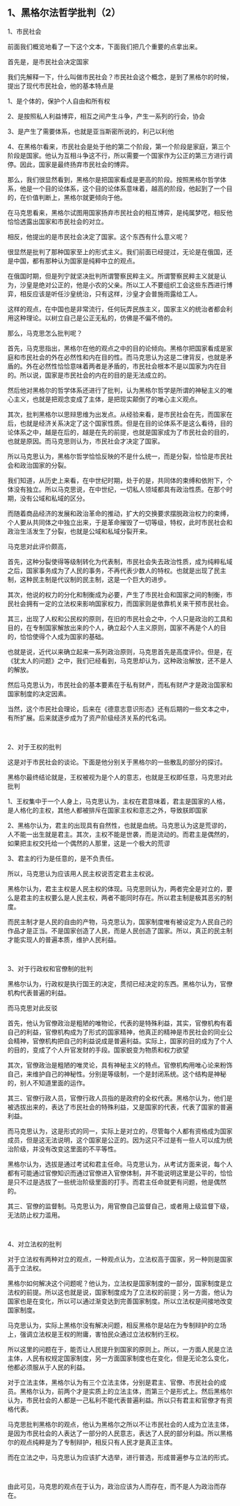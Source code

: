 <h2>1、黑格尔法哲学批判（2）</h2><p data-pid="jRStZkVR">1、市民社会</p><p data-pid="HGe0IprT">前面我们概览地看了一下这个文本，下面我们把几个重要的点拿出来。</p><p data-pid="RNxNLqXj">首先是，是市民社会决定国家</p><p data-pid="P3VuGYMD">我们先解释一下，什么叫做市民社会？市民社会这个概念，是到了黑格尔的时候，提出了现代市民社会，他的基本特点是</p><p data-pid="WyIKTdPE">1、是个体的，保护个人自由和所有权</p><p data-pid="CU-lW7yS">2、是按照私人利益博弈，相互之间产生斗争，产生一系列的行会，协会</p><p data-pid="IHNPRB5o">3、是产生了需要体系，也就是亚当斯密所说的，利己以利他</p><p data-pid="ngxBZ2fI">4、在黑格尔看来，市民社会是处于他的第二个阶段，第一个阶段是家庭，第三个阶段是国家。他认为互相斗争这不行，所以需要一个国家作为公正的第三方进行调停。因此，国家是最终扬弃市民社会的博弈。</p><p data-pid="nOjYoHDT">那么，我们很显然看到，黑格尔是把国家看成是更高的阶段。按照黑格尔哲学体系，他是一个目的论体系，这个目的论体系意味着，越高的阶段，他起到了一个目的，在价值判断上，黑格尔就更倾向于他。</p><p data-pid="buo7sT_8">在马克思看来，黑格尔试图用国家扬弃市民社会的相互博弈，是纯属梦呓，相反他恰恰透露出国家和市民社会的对立。</p><p data-pid="BHE5gsPm">相反，他提出的是市民社会决定了国家。这个东西有什么意义呢？</p><p data-pid="-7Jg_new">很显然是批判了那种国家至上的形式主义。我们前面已经提过，无论是在俄国，还是中国，都有那种认为国家是纯粹中立的观点。</p><p data-pid="RN-cm7mz">在俄国时期，但是列宁就坚决批判所谓警察民粹主义。所谓警察民粹主义就是认为，沙皇是绝对公正的，他是小农的父亲。所以工人不要组织工会这些东西进行博弈，相反应该是听任沙皇统治，只有这样，沙皇才会普施雨露给工人。</p><p data-pid="Yhvnv9zT">这样的观点，在中国也是非常流行，任何玩弄民族主义，国家主义的统治者都会利用这种理论。以树立自己是公正无私的，仿佛是不偏不倚的。</p><p data-pid="24DzUbk5">那么，马克思怎么批判呢？</p><p data-pid="x7i6TMWw">首先，马克思指出，黑格尔在他的观点之中的目的论倾向。黑格尔把国家看成是家庭和市民社会的外在必然性和内在目的性。而马克思认为这是二律背反，也就是矛盾的。外在必然性恰恰意味着两者是矛盾的，市民社会根本不是以国家为内在目的。所以说，国家是市民社会的内在的目的是无法成立的。</p><p data-pid="85WSRf-u">然后他对黑格尔的哲学体系还进行了批判，认为黑格尔哲学是所谓的神秘主义的唯心主义，也就是把观念变成了主体，是把现实颠倒了的唯心主义观点。</p><p data-pid="CpQC804y">其次，批判黑格尔以思辩思维为出发点。从经验来看，是市民社会在先，而国家在后，也就是经济关系决定了这个国家性质。但是在目的论体系不是这么看待，目的论体系之中，越是在后的，越是在先的前提，也就是国家成为了市民社会的目的，也就是原因。而马克思则认为，市民社会才决定了国家。</p><p data-pid="VCShJgZr">所以马克思认为，黑格尔哲学恰恰反映的不是什么统一，而是分裂，恰恰是市民社会和政治国家的分裂。</p><p data-pid="zXjiytWV">我们知道，从历史上来看，在中世纪时期，处于的是，共同体的束缚和依附下，个体没有独立。所以马克思说，在中世纪，一切私人领域都具有政治性质。在那个时期，没有公域和私域的区分。</p><p data-pid="LTL_m4ds">而随着商品经济的发展和政治革命的推动，扩大的交换要求摆脱政治权力的束缚，个人要从共同体之中独立出来，于是革命摧毁了一切等级，特权，此时市民社会和政治生活发生了分裂，也就是公域和私域分裂开来。</p><p data-pid="dcVYoaUq">马克思对此评价颇高，</p><p data-pid="MJv0VKxw">首先，这种分裂使得等级制转化为代表制，市民社会失去政治性质，成为纯粹私域之后，国家事务成为了人民的事务，不再代表少数人的特权。也就是出现了民主制，这种民主制是代议制的民主制，这是一个巨大的进步。</p><p data-pid="hhuuXfX-">其次，他说的权力的分化和制衡成为必要，产生了市民社会和国家之间的制衡，市民社会拥有一定的立法权来影响国家权力，而国家则是依靠机关来干预市民社会。</p><p data-pid="6iSCc0T3">其三，出现了人权和公民权的原则，在旧的市民社会之中，个人只是政治的工具和目的，在专制国家解放出来的个人，确立起个人主义原则，国家不再是个人的目的，恰恰使得个人成为国家的基础。</p><p data-pid="o35Jrx7f">也就是说，近代以来确立起来一系列政治原则，马克思首先是高度评价。但是，在《犹太人的问题》之中，我们已经看到，马克思却认为，这种政治解放，还不是人的解放。</p><p data-pid="cnxj0vN6">然后马克思认为，市民社会的基本要素在于私有财产，而私有财产才是政治国家和国家制度的决定因素。</p><p data-pid="8zz-p3DT">当然，这个市民社会理论，后来在《德意志意识形态》还有后期的一些文本之中，有所扩展。后来就逐步成为了资产阶级经济关系的代名词。</p><p><br></p><p data-pid="PdrbTxHw">2、对于王权的批判</p><p data-pid="DybwRQr8">这是对于市民社会的谈论。下面是他分别关于黑格尔的一些散乱的部分的探讨。</p><p data-pid="eueb-ml5">黑格尔最终结论就是，王权被视为是个人的意志，也就是王权即任意，马克思对此批判</p><p data-pid="tApZz1_Y">1、王权集中于一个人身上，马克思认为，主权在君意味着，君主是国家的人格，是人格化的主权，其他人都被排斥在国家主权和意志之外，导致朕即国家</p><p data-pid="z6XP6Kgb">2、黑格尔认为，君主的出现具有自然性，也就是血统。马克思认为这是荒谬的，人不能一出生就是君主。其次，主权不能是世袭，而是流动的。而君主是偶然的，如果把主权交托给一个偶然的人那里，这是一个极大的荒谬</p><p data-pid="TnW4HLUY">3、君主的行为是任意的，是不负责任。</p><p data-pid="qe_VzRLd">所以，马克思认为应该用人民主权说否定君主主权说。</p><p data-pid="1wL8cdYk">黑格尔认为，君主主权是人民主权的体现。马克思则认为，两者完全是对立的，要么是君主的主权要么是人民主权，两者不能同时存在。所以君主制是极其恶劣的制度。</p><p data-pid="A_tJag6O">而民主制才是人民的自由的产物，马克思认为，国家制度唯有被设定为人民自己的作品才是正当。不是国家创造了人民，而是人民创造了国家。所以，真正的民主制才能实现人的普遍本质，维护人民利益。</p><p><br></p><p data-pid="ZeGYSsJL">3、对于行政权和官僚制的批判</p><p data-pid="IFCBa5Wr">黑格尔认为，行政权是执行国王的决定，贯彻已经决定的东西。黑格尔认为，官僚机构代表普遍的利益。</p><p data-pid="tc0mOZnT">而马克思对此反驳</p><p data-pid="eP73vOTU">首先，他认为官僚政治是粗陋的唯物论，代表的是特殊利益，其实，官僚机构有着自己的利益，官僚机构成为了形式的国家精神，他真正的精神是市民社会的同业公会精神，官僚机构把自己的利益说成是普遍利益。实际上，国家的目的成为了个人的目的，变成了个人升官发财的手段。国家蜕变为物质和权力欲望</p><p data-pid="FIpkn3p6">其次，官僚政治是粗陋的唯灵论，具有神秘主义的特点。官僚机构用唯心论来粉饰自己，来维护自己的神秘性。分别是等级制，一个是封闭系统。这个结构是神秘的，别人不知道里面的运作。</p><p data-pid="xyTlsMFr">其三、官僚行政人员，官僚行政人员指的是政府的全权代表。黑格尔认为，他们是被选拔出来的，表达了市民社会的特殊利益，又是国家的代表，代表了国家的普遍利益。</p><p data-pid="cZUO0YTQ">而马克思认为，这是形式的同一，实际上是对立的，尽管每个人都有资格成为国家成员，但是这无法说明，这个国家是公正的。因为这只不过是有一些人可以成为统治阶级，并没有改变这里面的不平等性。</p><p data-pid="8NpxseUC">黑格尔认为，选拔是通过考试和君主任命。马克思认为，从考试方面来说，每个人都有可能通过官僚知识而通过官僚进入官僚体制，并不能说明这里是公平的，恰恰是只不过是选拔了一些统治阶级里面的打手。而君主任命就更有问题，他是偶然的。</p><p data-pid="5BCmjniN">其三、官僚的监督制。马克思认为，用官僚自己监督自己，或者用上级监督下级，无法防止权力滥用。</p><p><br></p><p data-pid="lfhtr-cd">4、对立法权的批判</p><p data-pid="Y01I4aid">对于立法权有两种对立的观点，一种观点认为，立法权高于国家，另一种则是国家高于立法权。</p><p data-pid="hUm8gb4s">黑格尔如何解决这个问题呢？他认为，立法权是国家制度的一部分，国家制度是立法权的前提。所以这也就是说，国家制度成为了立法权的前提；另一方面，他认为国家也是在变化，所以可以通过渐变达到完善国家制度。所以立法权是间接地改变国家制度。</p><p data-pid="zaT8gEXM">马克思认为，实际上黑格尔没有解决问题，相反黑格尔是站在为专制辩护的立场上，强调立法权是王权的附庸，害怕民众通过立法权制约王权。</p><p data-pid="vvsBXHH3">所以这里的问题在于，能否让人民提升到国家的原则上。所以，一方面人民是立法主体，人民有权规定国家制度，另一方面国家制度也在变化，但是无论怎么变化，他都必须服从于人民的利益。</p><p data-pid="adfoLhFL">对于立法主体，黑格尔认为有三个立法主体，分别是君主、官僚、市民社会的成员。黑格尔认为，前两个才是实质上的立法主体，而第三个是形式上。然后黑格尔认为，市民社会的人都是一己私利不能代表普遍利益。所以只有君主和官僚才有资格代表。</p><p data-pid="rRlAkiLQ">马克思批判黑格尔的观点，他认为黑格尔之所以不让市民社会的人成为立法主体，是因为市民社会的人表达了一部分的人民意志，表达了人民的部分利益。所以黑格尔的观点纯粹是为了专制辩护，相反只有人民才是真正主体。</p><p data-pid="maCLXn-p">而在立法之中，马克思认为应该扩大选举，进行普选，形成普遍参与立法的形式。</p><p><br></p><p data-pid="xKchb3iY">由此可见，马克思的观点在于认为，政治应该为人而存在，而不是人为政治而存在。</p><p></p><p></p>